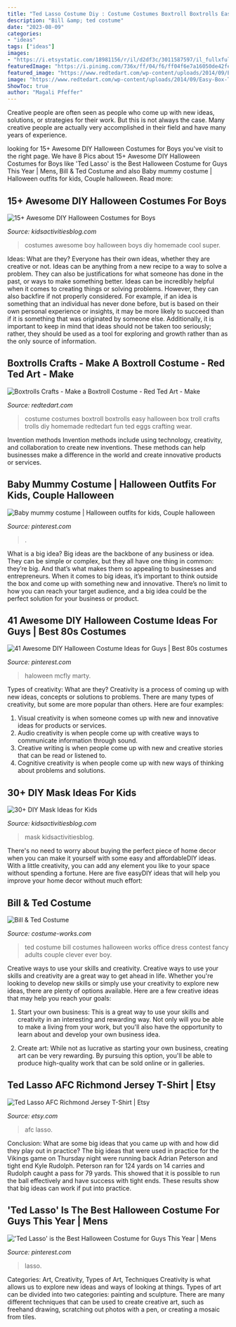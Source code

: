```yaml
---
title: "Ted Lasso Costume Diy : Costume Costumes Boxtroll Boxtrolls Easy Halloween Box Troll Crafts Trolls Diy Homemade Redtedart Fun Ted Eggs Crafting Wear"
description: "Bill &amp; ted costume"
date: "2023-08-09"
categories:
- "ideas"
tags: ["ideas"]
images:
- "https://i.etsystatic.com/18981156/r/il/d2df3c/3011587597/il_fullxfull.3011587597_4g6f.jpg"
featuredImage: "https://i.pinimg.com/736x/ff/04/f6/ff04f6e7a16050de42fec1ca5154c2c5.jpg"
featured_image: "https://www.redtedart.com/wp-content/uploads/2014/09/Easy-Box-Trolls-Costume.jpg"
image: "https://www.redtedart.com/wp-content/uploads/2014/09/Easy-Box-Trolls-Costume.jpg"
ShowToc: true
author: "Magali Pfeffer"
---
```



Creative people are often seen as people who come up with new ideas, solutions, or strategies for their work. But this is not always the case. Many creative people are actually very accomplished in their field and have many years of experience.

	

		
looking for 15+ Awesome DIY Halloween Costumes for Boys you've visit to the right page. We have 8 Pics about 15+ Awesome DIY Halloween Costumes for Boys like &#039;Ted Lasso&#039; is the Best Halloween Costume for Guys This Year | Mens, Bill &amp; Ted Costume and also Baby mummy costume | Halloween outfits for kids, Couple halloween. Read more:
		
    
## 15+ Awesome DIY Halloween Costumes For Boys

<img loading=lazy src="http://kidsactivitiesblog.com/wp-content/uploads/2014/09/awesome-boy-costumes.jpg" onerror="this.onerror=null;this.src='https://tse3.mm.bing.net/th?id=OIP.fRjrZA0QC5YtRt-14SgB4gHaHa&amp;pid=15.1';" alt="15+ Awesome DIY Halloween Costumes for Boys">

_Source: kidsactivitiesblog.com_

>costumes awesome boy halloween boys diy homemade cool super. 

	

Ideas: What are they?
Everyone has their own ideas, whether they are creative or not. Ideas can be anything from a new recipe to a way to solve a problem. They can also be justifications for what someone has done in the past, or ways to make something better. 
Ideas can be incredibly helpful when it comes to creating things or solving problems. However, they can also backfire if not properly considered. For example, if an idea is something that an individual has never done before, but is based on their own personal experience or insights, it may be more likely to succeed than if it is something that was originated by someone else. Additionally, it is important to keep in mind that ideas should not be taken too seriously; rather, they should be used as a tool for exploring and growth rather than as the only source of information.

    
## Boxtrolls Crafts - Make A Boxtroll Costume - Red Ted Art - Make

<img loading=lazy src="https://www.redtedart.com/wp-content/uploads/2014/09/Easy-Box-Trolls-Costume.jpg" onerror="this.onerror=null;this.src='https://tse3.mm.bing.net/th?id=OIP.L-IMkzueTpu7uZffsOasMQHaLI&amp;pid=15.1';" alt="Boxtrolls Crafts - Make a Boxtroll Costume - Red Ted Art - Make">

_Source: redtedart.com_

>costume costumes boxtroll boxtrolls easy halloween box troll crafts trolls diy homemade redtedart fun ted eggs crafting wear. 

	

Invention methods
Invention methods include using technology, creativity, and collaboration to create new inventions. These methods can help businesses make a difference in the world and create innovative products or services.

    
## Baby Mummy Costume | Halloween Outfits For Kids, Couple Halloween

<img loading=lazy src="https://i.pinimg.com/originals/c9/e0/81/c9e081969a847016acb617287c2d2ade.jpg" onerror="this.onerror=null;this.src='https://tse1.mm.bing.net/th?id=OIP.sgHgExwZ8f-GjB5ffSr8mgHaJ4&amp;pid=15.1';" alt="Baby mummy costume | Halloween outfits for kids, Couple halloween">

_Source: pinterest.com_

>. 

	

What is a big idea?
Big ideas are the backbone of any business or idea. They can be simple or complex, but they all have one thing in common: they’re big. And that’s what makes them so appealing to businesses and entrepreneurs. When it comes to big ideas, it’s important to think outside the box and come up with something new and innovative. There’s no limit to how you can reach your target audience, and a big idea could be the perfect solution for your business or product.

    
## 41 Awesome DIY Halloween Costume Ideas For Guys | Best 80s Costumes

<img loading=lazy src="https://i.pinimg.com/originals/12/28/6b/12286b94441d1f02ef0c9a2e755b7cef.jpg" onerror="this.onerror=null;this.src='https://tse4.mm.bing.net/th?id=OIP.9LZMiidxiHpvbEV-q4riUwHaLG&amp;pid=15.1';" alt="41 Awesome DIY Halloween Costume Ideas for Guys | Best 80s costumes">

_Source: pinterest.com_

>haloween mcfly marty. 

	

Types of creativity: What are they?
Creativity is a process of coming up with new ideas, concepts or solutions to problems. There are many types of creativity, but some are more popular than others. Here are four examples: 
1. Visual creativity is when someone comes up with new and innovative ideas for products or services.
2. Audio creativity is when people come up with creative ways to communicate information through sound.
3. Creative writing is when people come up with new and creative stories that can be read or listened to.
4. Cognitive creativity is when people come up with new ways of thinking about problems and solutions.

    
## 30+ DIY Mask Ideas For Kids

<img loading=lazy src="https://kidsactivitiesblog.com/wp-content/uploads/2015/09/diy-kids-masks-fi.jpg" onerror="this.onerror=null;this.src='https://tse2.mm.bing.net/th?id=OIP.r1iFtGDklEpJGiebo_coHAHaLH&amp;pid=15.1';" alt="30+ DIY Mask Ideas for Kids">

_Source: kidsactivitiesblog.com_

>mask kidsactivitiesblog. 

	

There's no need to worry about buying the perfect piece of home decor when you can make it yourself with some easy and affordableDIY ideas. With a little creativity, you can add any element you like to your space without spending a fortune. Here are five easyDIY ideas that will help you improve your home decor without much effort: 

    
## Bill &amp; Ted Costume

<img loading=lazy src="https://photos.costume-works.com/full/bill_n_ted.jpg" onerror="this.onerror=null;this.src='https://tse4.mm.bing.net/th?id=OIP.aGU2QNhz2qRLzRzdjp0C1QHaLH&amp;pid=15.1';" alt="Bill &amp; Ted Costume">

_Source: costume-works.com_

>ted costume bill costumes halloween works office dress contest fancy adults couple clever ever boy. 

	

Creative ways to use your skills and creativity.
Creative ways to use your skills and creativity are a great way to get ahead in life. Whether you're looking to develop new skills or simply use your creativity to explore new ideas, there are plenty of options available. Here are a few creative ideas that may help you reach your goals:
1. Start your own business: This is a great way to use your skills and creativity in an interesting and rewarding way. Not only will you be able to make a living from your work, but you'll also have the opportunity to learn about and develop your own business idea.

2. Create art: While not as lucrative as starting your own business, creating art can be very rewarding. By pursuing this option, you'll be able to produce high-quality work that can be sold online or in galleries.


    
## Ted Lasso AFC Richmond Jersey T-Shirt | Etsy

<img loading=lazy src="https://i.etsystatic.com/18981156/r/il/d2df3c/3011587597/il_fullxfull.3011587597_4g6f.jpg" onerror="this.onerror=null;this.src='https://tse4.mm.bing.net/th?id=OIP.maaKsrs-oUOn4nc8Mfao-QHaHa&amp;pid=15.1';" alt="Ted Lasso AFC Richmond Jersey T-Shirt | Etsy">

_Source: etsy.com_

>afc lasso. 

	

Conclusion: What are some big ideas that you came up with and how did they play out in practice?
The big ideas that were used in practice for the Vikings game on Thursday night were running back Adrian Peterson and tight end Kyle Rudolph. Peterson ran for 124 yards on 14 carries and Rudolph caught a pass for 79 yards. This showed that it is possible to run the ball effectively and have success with tight ends. These results show that big ideas can work if put into practice.

    
## &#039;Ted Lasso&#039; Is The Best Halloween Costume For Guys This Year | Mens

<img loading=lazy src="https://i.pinimg.com/736x/ff/04/f6/ff04f6e7a16050de42fec1ca5154c2c5.jpg" onerror="this.onerror=null;this.src='https://tse4.mm.bing.net/th?id=OIP.imXjzck4lDiX-gGTtZSc4QHaNK&amp;pid=15.1';" alt="&#039;Ted Lasso&#039; is the Best Halloween Costume for Guys This Year | Mens">

_Source: pinterest.com_

>lasso. 

	

Categories: Art, Creativity, Types of Art, Techniques
Creativity is what allows us to explore new ideas and ways of looking at things. Types of art can be divided into two categories: painting and sculpture. There are many different techniques that can be used to create creative art, such as freehand drawing, scratching out photos with a pen, or creating a mosaic from tiles.

